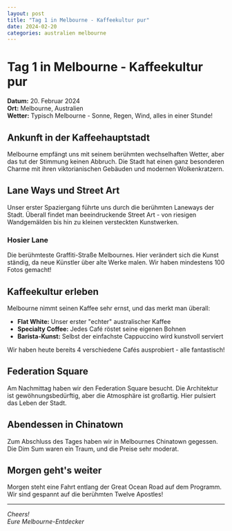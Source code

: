 ```yaml
---
layout: post
title: "Tag 1 in Melbourne - Kaffeekultur pur"
date: 2024-02-20
categories: australien melbourne
---
```


# Tag 1 in Melbourne - Kaffeekultur pur

**Datum:** 20. Februar 2024  
**Ort:** Melbourne, Australien  
**Wetter:** Typisch Melbourne - Sonne, Regen, Wind, alles in einer Stunde!

## Ankunft in der Kaffeehauptstadt

Melbourne empfängt uns mit seinem berühmten wechselhaften Wetter, aber das tut der Stimmung keinen Abbruch. Die Stadt hat einen ganz besonderen Charme mit ihren viktorianischen Gebäuden und modernen Wolkenkratzern.

## Lane Ways und Street Art

Unser erster Spaziergang führte uns durch die berühmten Laneways der Stadt. Überall findet man beeindruckende Street Art - von riesigen Wandgemälden bis hin zu kleinen versteckten Kunstwerken.

### Hosier Lane
Die berühmteste Graffiti-Straße Melbournes. Hier verändert sich die Kunst ständig, da neue Künstler über alte Werke malen. Wir haben mindestens 100 Fotos gemacht!

## Kaffeekultur erleben

Melbourne nimmt seinen Kaffee sehr ernst, und das merkt man überall:

- **Flat White:** Unser erster "echter" australischer Kaffee
- **Specialty Coffee:** Jedes Café röstet seine eigenen Bohnen
- **Barista-Kunst:** Selbst der einfachste Cappuccino wird kunstvoll serviert

Wir haben heute bereits 4 verschiedene Cafés ausprobiert - alle fantastisch!

## Federation Square

Am Nachmittag haben wir den Federation Square besucht. Die Architektur ist gewöhnungsbedürftig, aber die Atmosphäre ist großartig. Hier pulsiert das Leben der Stadt.

## Abendessen in Chinatown

Zum Abschluss des Tages haben wir in Melbournes Chinatown gegessen. Die Dim Sum waren ein Traum, und die Preise sehr moderat.

## Morgen geht's weiter

Morgen steht eine Fahrt entlang der Great Ocean Road auf dem Programm. Wir sind gespannt auf die berühmten Twelve Apostles!

---

*Cheers!*  
*Eure Melbourne-Entdecker*